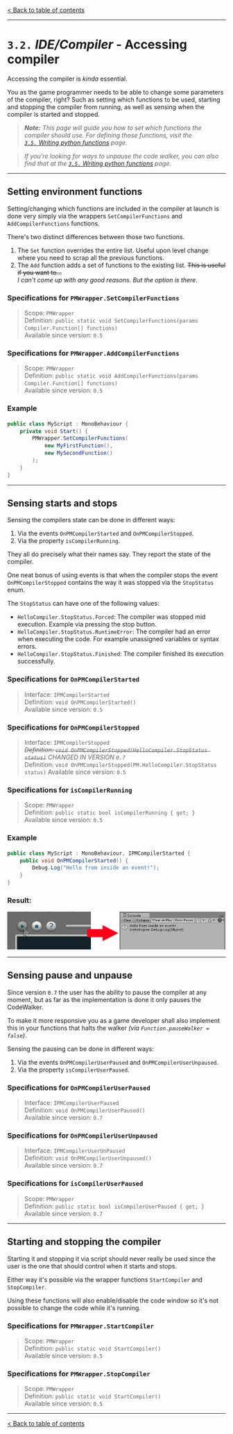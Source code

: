 [&lt; Back to table of contents](/README.md)

---

# `3.2.` _IDE/Compiler_ - **Accessing compiler**

Accessing the compiler is _kinda_ essential.

You as the game programmer needs to be able to change some parameters of the compiler, right? Such as setting which functions to be used, starting and stopping the compiler from running, as well as sensing when the compiler is started and stopped.

> _**Note:** This page will guide you how to set which functions the compiler should use. For defining those functions, visit the [`3.5.`&nbsp;Writing python functions](/content/3-functions.md) page._

> _If you're looking for ways to unpause the code walker, you can also find that at the [`3.5.`&nbsp;Writing python functions](/content/3-functions.md) page._

---

## Setting environment functions

Setting/changing which functions are included in the compiler at launch is done very simply via the wrappers `SetCompilerFunctions` and `AddCompilerFunctions` functions.

There's two distinct differences between those two functions.  
1. The `Set` function overrides the entire list. Useful upon level change where you need to scrap all the previous functions.  
2. The `Add` function adds a set of functions to the existing list. ~~This is useful if you want to...~~<br>
_I can't come up with any good reasons. But the option is there._


### Specifications for `PMWrapper.SetCompilerFunctions`

> Scope: `PMWrapper`<br>
> Definition: `public static void SetCompilerFunctions(params Compiler.Function[] functions)`<br>
> Available since version: `0.5`<br>

### Specifications for `PMWrapper.AddCompilerFunctions`

> Scope: `PMWrapper`<br>
> Definition: `public static void AddCompilerFunctions(params Compiler.Function[] functions)`<br>
> Available since version: `0.5`<br>

### Example

```CS
public class MyScript : MonoBehaviour {
    private void Start() {
        PMWrapper.SetCompilerFunctions(
            new MyFirstFunction(),
            new MySecondFunction()
        );
    }
}
```

---

## Sensing starts and stops

Sensing the compilers state can be done in different ways:  
1. Via the events `OnPMCompilerStarted` and `OnPMCompilerStopped`.  
2. Via the property `isCompilerRunning`.

They all do precisely what their names say. They report the state of the compiler.

One neat bonus of using events is that when the compiler stops the event `OnPMCompilerStopped` contains the way it was stopped via the `StopStatus` enum.

The `StopStatus` can have one of the following values:
- `HelloCompiler.StopStatus.Forced`: The compiler was stopped mid execution. Example via pressing the stop button.
- `HelloCompiler.StopStatus.RuntimeError`: The compiler had an error when executing the code. For example unassigned variables or syntax errors.
- `HelloCompiler.StopStatus.Finished`: The compiler finished its execution successfully.

### Specifications for `OnPMCompilerStarted`

> Interface: `IPMCompilerStarted`<br>
> Definition: `void OnPMCompilerStarted()`<br>
> Available since version: `0.5`<br>

### Specifications for `OnPMCompilerStopped`

> Interface: `IPMCompilerStopped`<br>
> _~~Definition: `void OnPMCompilerStopped(HelloCompiler.StopStatus status)`~~ CHANGED IN VERSION `0.7`_<br>
> Definition: `void OnPMCompilerStopped(PM.HelloCompiler.StopStatus status)`
> Available since version: `0.5`<br>

### Specifications for `isCompilerRunning`

> Scope: `PMWrapper`<br>
> Definition: `public static bool isCompilerRunning { get; }`<br>
> Available since version: `0.5`<br>

### Example

```CS
public class MyScript : MonoBehaviour, IPMCompilerStarted {
    public void OnPMCompilerStarted() {
        Debug.Log("Hello from inside an event!");
    }
}
```

### Result:
![Image of result](/images/getting-started-example-2.png)

---

## Sensing pause and unpause

Since version `0.7` the user has the ability to pause the compiler at any moment, but as far as the implementation is done it only pauses the CodeWalker.

To make it more responsive you as a game developer shall also implement this in your functions that halts the walker _(via `Function.pauseWalker = false`)_.

Sensing the pausing can be done in different ways:  
1. Via the events `OnPMCompilerUserPaused` and `OnPMCompilerUserUnpaused`.  
2. Via the property `isCompilerUserPaused`.

### Specifications for `OnPMCompilerUserPaused`

> Interface: `IPMCompilerUserPaused`<br>
> Definition: `void OnPMCompilerUserPaused()`<br>
> Available since version: `0.7`<br>

### Specifications for `OnPMCompilerUserUnpaused`

> Interface: `IPMCompilerUserUnPaused`<br>
> Definition: `void OnPMCompilerUserUnpaused()`<br>
> Available since version: `0.7`<br>

### Specifications for `isCompilerUserPaused`

> Scope: `PMWrapper`<br>
> Definition: `public static bool isCompilerUserPaused { get; }`<br>
> Available since version: `0.7`<br>

---

## Starting and stopping the compiler

Starting it and stopping it via script should never really be used since the user is the one that should control when it starts and stops.

Either way it's possible via the wrapper functions `StartCompiler` and `StopCompiler`.

Using these functions will also enable/disable the code window so it's not possible to change the code while it's running.

### Specifications for `PMWrapper.StartCompiler`

> Scope: `PMWrapper`<br>
> Definition: `public static void StartCompiler()`<br>
> Available since version: `0.5`<br>

### Specifications for `PMWrapper.StopCompiler`

> Scope: `PMWrapper`<br>
> Definition: `public static void StartCompiler()`<br>
> Available since version: `0.5`<br>

---

[&lt; Back to table of contents](/README.md)
